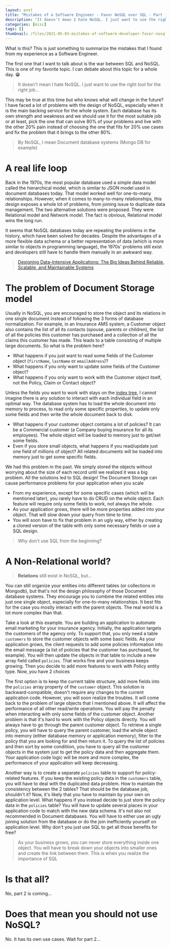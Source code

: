 ```yaml
---
layout: post
title: "Mistakes of a Software Engineer - Favor NoSQL over SQL - Part 1"
description: "It doesn't mean I hate NoSQL. I just want to use the right tool for the right job..."
categories: [misc]
tags: []
thumbnail: /files/2021-05-03-mistakes-of-software-developer-favor-nosql-over-sql-part-1/sql-nosql.png
---
```


What is this? This is just something to summarize the mistakes that I found from my experience
as a Software Engineer.

The first one that I want to talk about is the war between SQL and NoSQL. This is one of my favorite
topic. I can debate about this topic for a whole day. 😁

> It doesn't mean I hate NoSQL. I just want to use the right tool for the right job...

This may be true at this time but who knows what will
change in the future? I have faced a lot of problems with the design of NoSQL, especially when it is
the main backing service for the whole system. Each database has its own strength and weakness and
we should use it for the most suitable job or at least, pick the one that can solve 80% of your
problems and live with the other 20% pain instead of choosing the one that fits for 20% use cases
and fix the problem that it brings to the other 80%.

> By NoSQL, I mean Document database systems (Mongo DB for example)

# A real life loop

Back in the 1970s, the most popular database used a simple data model called the hierarchical model,
which is similar to JSON model used in document databases today. That model worked well for
one-to-many relationships. However, when it comes to
many-to-many relationships, this design exposes a whole lot of problems, from joining issue to
duplicate data management. The two alternative solutions were proposed. They were Relational model
and Network model. The fact is obvious, Relational model wins the long run.

It seems that NoSQL
databases today are repeating the problems in the history, which have been solved for decades.
Despite the advantages of a more flexible data schema or a better representation of
data (which is more similar to objects in programming language), the 1970s' problems still exist and
developers still have to handle them manually in an awkward way.

> [Designing Data-Intensive Applications: The Big Ideas Behind Reliable, Scalable, and Maintainable Systems](https://www.oreilly.com/library/view/designing-data-intensive-applications/9781491903063/)

<!-- more -->

# The problem of Document Storage model

Usually in NoSQL, you are encouraged to store the object and its relations in one single
document instead of following the 3 forms of database normalization. For example, in an Insurance
AMS system, a Customer object also contains the list of all its contacts (spouse, parents or
children), the list of all the policies this customer has purchased and a collection of all the
claims this customer has made. This leads to a table consisting of multiple large documents. So what
is the problem here?

- What happens if you just want to read some fields of the Customer object (`firstName`, `lastName`
  or `emailAddress`)?
- What happens if you only want to update some fields of the Customer object?
- What happens if you only want to work with the Customer object itself, not the Policy, Claim or
Contact object?

Unless the fields you want to work with stays on the
[index tree](https://rethinkdb.com/docs/memory-usage#internal-metadata),
I cannot imagine there is any
solution to interact with each individual field in an optimal way. The database system has to load
the  whole document into memory to process, to read only some specific properties, to update only
some  fields and then write the whole document back to disk.

- What happens if your customer object contains a lot of policies? It can be a Commercial customer (a
  Company buying insurance for all its employees). The whole object will be loaded to memory just to
  get/set some fields.
- Even if you store small objects, what happens if you read/update just one field of millions of
  object? All related documents will be loaded into memory just to get some specific fields.

We had this problem in the past. We simply stored the objects without worrying about the size of each
record until we realized it was a big problem. All the solutions led to SQL design! The Document
Storage can cause performance problems for your application when you scale

- From my experience, except for some specific cases (which will be mentioned later), you rarely have
to do CRUD on the whole object. Each feature will require only some fields to work, not always the 
whole.
- As your application grows, there will be more properties added into your object. That will slow
down your query from time to time.
- You will soon have to fix that problem in an ugly way, either by creating a cloned version of the
table with only some necessary fields or use a SQL design.

> Why don't use SQL from the beginning?

# A Non-Relational world?

> **Relations** still exist in NoSQL, but...

You can still organize your entities into different tables (or collections in Mongodb), but
that's not the design philosophy of those Document database systems. They encourage you to combine
the related entities into just one single object, especially for one-to-many relationships. It best
fits for the case you mostly interact with the parent objects. The real world is a lot more
complex than that.

Take a look at this example. You are building an application to automate email marketing for your
insurance agency. Initially, the application targets the customers of the agency only. To support
that, you only need a table `customers` to store the customer objects with some basic fields. As your
application grows, the client requests to add some policies information into the email message (a
list of policies that the customer has purchased, for example). You will then update the objects in
that table to include a new array field called `policies`. That works fine and your business
keeps growing. Then you decide to add more features to work with Policy entity type. Now, you have 2
choices

The first option is to keep the current table structure, add more fields into the `policies` array
property of the `customer` object. This solution is backward-compatible, doesn't require any changes
to the current application code. However, you will soon realize the troubles. It will come back
to the problem of large objects that I mentioned above. It will affect the performance of all other
read/write operations. You will pay the penalty when interacting with only some fields of the
customer object. Another problem is that it's hard to work with the Policy objects directly. You
will always have to go through the parent customer object. To retrieve a single policy, you will
have to query the parent customer, load the whole object into memory (either database memory or
application memory), filter to the policy that you are looking for and then return it. To query the
list of policies and then sort by some conditiion, you have to query all the customer objects in the
system just to get the policy data and then aggregate them. Your application code logic will be more
and more complex, the performance of your application will keep decreasing.

Another way is to create a separate `policies` table to support for policy-related features. If you
keep the existing policy data in the `customers` table, you will have to deal with the duplicated data
problem. How to maintain the consistency between the 2 tables? That should be the database job,
shouldn't it? Now, it's likely that you have to maintain by your own on application level.
What happens if you instead decide to just store the policy data in the `policies` table? You will
have to update several places in your application code to match with the new data schema. It's not
also not recommended in Document databases. You will have to either use an ugly joining solution
from the database or do the join inefficiently yourself on application level. Why don't you just use
SQL to get all those benefits for free?

> As your business grows, you can never store everything inside one object. You will have to break
> down your objects into smaller ones and create the link between them. This is when you realize
> the importance of SQL

# Is that all?

No, part 2 is coming...

# Does that mean you should not use NoSQL?

No. It has its own use cases. Wait for part 2...
